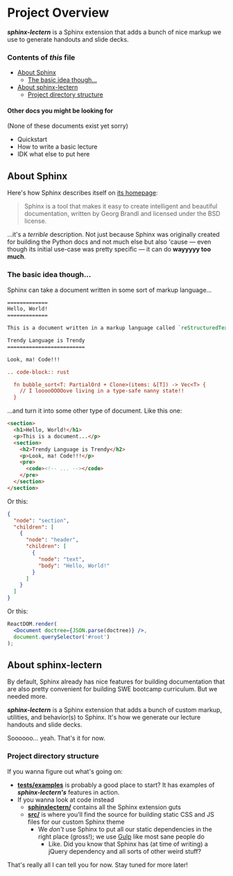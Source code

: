 <!-- omit in toc -->
# Project Overview

***sphinx-lectern*** is a Sphinx extension that adds a bunch of nice markup we
use to generate handouts and slide decks.

### Contents of *this* file

- [About Sphinx](#about-sphinx)
  - [The basic idea though...](#the-basic-idea-though)
- [About sphinx-lectern](#about-sphinx-lectern)
  - [Project directory structure](#project-directory-structure)

#### Other docs you might be looking for

(None of these documents exist yet sorry)

- Quickstart
- How to write a basic lecture
- IDK what else to put here

## About Sphinx

Here's how Sphinx describes itself on [its homepage](https://www.sphinx-doc.org/en/master/):

> Sphinx is a tool that makes it easy to create intelligent and beautiful documentation, written
> by Georg Brandl and licensed under the BSD license.

...it's a *terrible* description. Not just because Sphinx was originally created for
building the Python docs and not much else but also 'cause &mdash; even though
its initial use-case was pretty specific &mdash; it can do **wayyyyy too much**.

### The basic idea though...

Sphinx can take a document written in some sort of markup language...

```rst
=============
Hello, World!
=============

This is a document written in a markup language called `reStructuredText <https://docutils.sourceforge.io/rst.html>`_.

Trendy Language is Trendy
=========================

Look, ma! Code!!!

.. code-block:: rust

  fn bubble_sort<T: PartialOrd + Clone>(items: &[T]) -> Vec<T> {
    // I looooOOOOove living in a type-safe nanny state!!
  }
```

...and turn it into some other type of document. Like this one:

```html
<section>
  <h1>Hello, World!</h1>
  <p>This is a document...</p>
  <section>
    <h2>Trendy Language is Trendy</h2>
    <p>Look, ma! Code!!!</p>
    <pre>
      <code><!-- ... --></code>
    </pre>
  </section>
</section>
```

Or this:

```json
{
  "node": "section",
  "children": [
    {
      "node": "header",
      "children": [
        {
          "node": "text",
          "body": "Hello, World!"
        }
      ]
    }
  ]
}
```

Or this:

```jsx
ReactDOM.render(
  <Document doctree={JSON.parse(doctree)} />,
  document.querySelector('#root')
);
```

## About sphinx-lectern

By default, Sphinx already has nice features for building documentation that are
also pretty convenient for building SWE bootcamp curriculum. But we needed more.

***sphinx-lectern*** is a Sphinx extension that adds a bunch of custom markup,
utilities, and behavior(s) to Sphinx. It's how we generate our lecture handouts
and slide decks.

Soooooo... yeah. That's it for now.

### Project directory structure

If you wanna figure out what's going on:

- **[tests/examples](../tests/examples)** is probably a good place to start? It
  has examples of ***sphinx-lectern's*** features in action.
- If you wanna look at code instead
  - **[sphinxlectern/](../sphinxlectern)** contains all the Sphinx extension
    guts
  - **[src/](../src)** is where you'll find the source for building static CSS and
    JS files for our custom Sphinx theme
    - We *don't* use Sphinx to put all our static dependencies in the right
      place (gross!); we use [Gulp](https://gulpjs.com/) like most sane people
      do
      - Like. Did you know that Sphinx has (at time of writing) a jQuery
        dependency and all sorts of other weird stuff?

That's really all I can tell you for now. Stay tuned for more later!